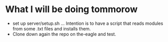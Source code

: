 # What I will be doing tommorow
- set up server/setup.sh ... Intention is to have a script that reads modules from some .txt files and installs them.
- Clone down again the repo on the-eagle and test.
